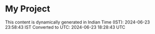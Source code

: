 # My Project

This content is dynamically generated in Indian Time (IST): 2024-06-23 23:58:43 IST
Converted to UTC: 2024-06-23 18:28:43 UTC
